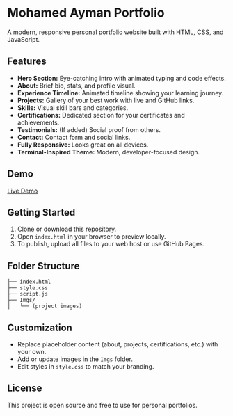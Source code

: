 # Mohamed Ayman Portfolio

A modern, responsive personal portfolio website built with HTML, CSS, and JavaScript.

## Features

- **Hero Section:** Eye-catching intro with animated typing and code effects.
- **About:** Brief bio, stats, and profile visual.
- **Experience Timeline:** Animated timeline showing your learning journey.
- **Projects:** Gallery of your best work with live and GitHub links.
- **Skills:** Visual skill bars and categories.
- **Certifications:** Dedicated section for your certificates and achievements.
- **Testimonials:** (If added) Social proof from others.
- **Contact:** Contact form and social links.
- **Fully Responsive:** Looks great on all devices.
- **Terminal-Inspired Theme:** Modern, developer-focused design.

## Demo

[Live Demo](https://mohdragon010.github.io/portofolio)

## Getting Started

1. Clone or download this repository.
2. Open `index.html` in your browser to preview locally.
3. To publish, upload all files to your web host or use GitHub Pages.

## Folder Structure

```
├── index.html
├── style.css
├── script.js
├── Imgs/
│   └── (project images)
```

## Customization

- Replace placeholder content (about, projects, certifications, etc.) with your own.
- Add or update images in the `Imgs` folder.
- Edit styles in `style.css` to match your branding.

## License

This project is open source and free to use for personal portfolios.
